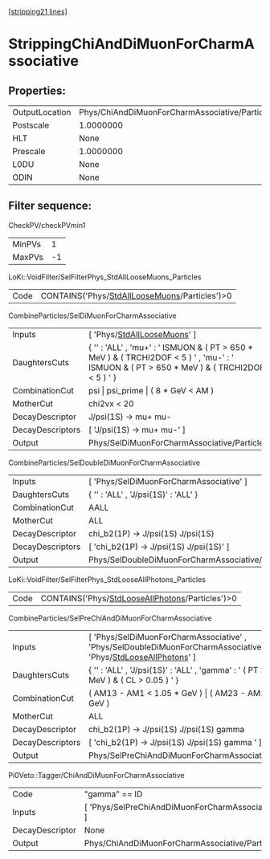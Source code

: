 [[stripping21 lines]](./stripping21-index)

# StrippingChiAndDiMuonForCharmAssociative

## Properties:

|                |                                                |
|----------------|------------------------------------------------|
| OutputLocation | Phys/ChiAndDiMuonForCharmAssociative/Particles |
| Postscale      | 1.0000000                                      |
| HLT            | None                                           |
| Prescale       | 1.0000000                                      |
| L0DU           | None                                           |
| ODIN           | None                                           |

## Filter sequence:

CheckPV/checkPVmin1

|        |     |
|--------|-----|
| MinPVs | 1   |
| MaxPVs | -1  |

LoKi::VoidFilter/SelFilterPhys_StdAllLooseMuons_Particles

|      |                                                                                                  |
|------|--------------------------------------------------------------------------------------------------|
| Code | CONTAINS('Phys/[StdAllLooseMuons](./stripping21-commonparticles-stdallloosemuons)/Particles')\>0 |

CombineParticles/SelDiMuonForCharmAssociative

|                  |                                                                                                                                                  |
|------------------|--------------------------------------------------------------------------------------------------------------------------------------------------|
| Inputs           | [ 'Phys/[StdAllLooseMuons](./stripping21-commonparticles-stdallloosemuons)' ]                                                                  |
| DaughtersCuts    | { '' : 'ALL' , 'mu+' : ' ISMUON & ( PT \> 650 \* MeV ) & ( TRCHI2DOF \< 5 ) ' , 'mu-' : ' ISMUON & ( PT \> 650 \* MeV ) & ( TRCHI2DOF \< 5 ) ' } |
| CombinationCut   | psi \| psi_prime \| ( 8 \* GeV \< AM )                                                                                                           |
| MotherCut        | chi2vx \< 20                                                                                                                                     |
| DecayDescriptor  | J/psi(1S) -\> mu+ mu-                                                                                                                            |
| DecayDescriptors | [ 'J/psi(1S) -\> mu+ mu-' ]                                                                                                                    |
| Output           | Phys/SelDiMuonForCharmAssociative/Particles                                                                                                      |

CombineParticles/SelDoubleDiMuonForCharmAssociative

|                  |                                                   |
|------------------|---------------------------------------------------|
| Inputs           | [ 'Phys/SelDiMuonForCharmAssociative' ]         |
| DaughtersCuts    | { '' : 'ALL' , 'J/psi(1S)' : 'ALL' }              |
| CombinationCut   | AALL                                              |
| MotherCut        | ALL                                               |
| DecayDescriptor  | chi_b2(1P) -\> J/psi(1S) J/psi(1S)                |
| DecayDescriptors | [ 'chi_b2(1P) -\> J/psi(1S) J/psi(1S)' ]        |
| Output           | Phys/SelDoubleDiMuonForCharmAssociative/Particles |

LoKi::VoidFilter/SelFilterPhys_StdLooseAllPhotons_Particles

|      |                                                                                                      |
|------|------------------------------------------------------------------------------------------------------|
| Code | CONTAINS('Phys/[StdLooseAllPhotons](./stripping21-commonparticles-stdlooseallphotons)/Particles')\>0 |

CombineParticles/SelPreChiAndDiMuonForCharmAssociative

|                  |                                                                                                                                                                       |
|------------------|-----------------------------------------------------------------------------------------------------------------------------------------------------------------------|
| Inputs           | [ 'Phys/SelDiMuonForCharmAssociative' , 'Phys/SelDoubleDiMuonForCharmAssociative' , 'Phys/[StdLooseAllPhotons](./stripping21-commonparticles-stdlooseallphotons)' ] |
| DaughtersCuts    | { '' : 'ALL' , 'J/psi(1S)' : 'ALL' , 'gamma' : ' ( PT \> 400 \* MeV ) & ( CL \> 0.05 ) ' }                                                                            |
| CombinationCut   | ( AM13 - AM1 \< 1.05 \* GeV ) \| ( AM23 - AM2 \< 1.05 \* GeV )                                                                                                        |
| MotherCut        | ALL                                                                                                                                                                   |
| DecayDescriptor  | chi_b2(1P) -\> J/psi(1S) J/psi(1S) gamma                                                                                                                              |
| DecayDescriptors | [ 'chi_b2(1P) -\> J/psi(1S) J/psi(1S) gamma ' ]                                                                                                                     |
| Output           | Phys/SelPreChiAndDiMuonForCharmAssociative/Particles                                                                                                                  |

Pi0Veto::Tagger/ChiAndDiMuonForCharmAssociative

|                 |                                                    |
|-----------------|----------------------------------------------------|
| Code            | "gamma" == ID                                      |
| Inputs          | [ 'Phys/SelPreChiAndDiMuonForCharmAssociative' ] |
| DecayDescriptor | None                                               |
| Output          | Phys/ChiAndDiMuonForCharmAssociative/Particles     |
